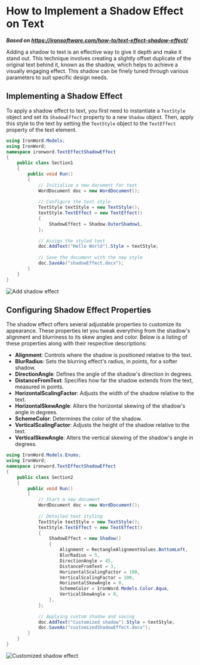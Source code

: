 # How to Implement a Shadow Effect on Text

***Based on <https://ironsoftware.com/how-to/text-effect-shadow-effect/>***


Adding a shadow to text is an effective way to give it depth and make it stand out. This technique involves creating a slightly offset duplicate of the original text behind it, known as the shadow, which helps to achieve a visually engaging effect. This shadow can be finely tuned through various parameters to suit specific design needs.

## Implementing a Shadow Effect

To apply a shadow effect to text, you first need to instantiate a `TextStyle` object and set its `ShadowEffect` property to a new `Shadow` object. Then, apply this style to the text by setting the `TextStyle` object to the `TextEffect` property of the text element.

```cs
using IronWord.Models;
using IronWord;
namespace ironword.TextEffectShadowEffect
{
    public class Section1
    {
        public void Run()
        {
            // Initialize a new document for text
            WordDocument doc = new WordDocument();
            
            // Configure the text style
            TextStyle textStyle = new TextStyle();
            textStyle.TextEffect = new TextEffect()
            {
                ShadowEffect = Shadow.OuterShadow1,
            };
            
            // Assign the styled text
            doc.AddText("Hello World").Style = textStyle;
            
            // Save the document with the new style
            doc.SaveAs("shadowEffect.docx");
        }
    }
}
```

<div class="content-img-align-center">
    <div class="center-image-wrapper">
         <img src="https://ironsoftware.com/static-assets/word/how-to/text-effect-shadow-effect/shadow-effect.webp" alt="Add shadow effect" class="img-responsive add-shadow">
    </div>
</div>

## Configuring Shadow Effect Properties

The shadow effect offers several adjustable properties to customize its appearance. These properties let you tweak everything from the shadow's alignment and blurriness to its skew angles and color. Below is a listing of these properties along with their respective descriptions:

- **Alignment**: Controls where the shadow is positioned relative to the text.
- **BlurRadius**: Sets the blurring effect's radius, in points, for a softer shadow.
- **DirectionAngle**: Defines the angle of the shadow's direction in degrees.
- **DistanceFromText**: Specifies how far the shadow extends from the text, measured in points.
- **HorizontalScalingFactor**: Adjusts the width of the shadow relative to the text.
- **HorizontalSkewAngle**: Alters the horizontal skewing of the shadow's angle in degrees.
- **SchemeColor**: Determines the color of the shadow.
- **VerticalScalingFactor**: Adjusts the height of the shadow relative to the text.
- **VerticalSkewAngle**: Alters the vertical skewing of the shadow's angle in degrees.

```cs
using IronWord.Models.Enums;
using IronWord;
namespace ironword.TextEffectShadowEffect
{
    public class Section2
    {
        public void Run()
        {
            // Start a new document
            WordDocument doc = new WordDocument();
            
            // Detailed text styling
            TextStyle textStyle = new TextStyle();
            textStyle.TextEffect = new TextEffect()
            {
                ShadowEffect = new Shadow()
                {
                    Alignment = RectangleAlignmentValues.BottomLeft,
                    BlurRadius = 5,
                    DirectionAngle = 45,
                    DistanceFromText = 3,
                    HorizontalScalingFactor = 100,
                    VerticalScalingFactor = 100,
                    HorizontalSkewAngle = 0,
                    SchemeColor = IronWord.Models.Color.Aqua,
                    VerticalSkewAngle = 0,
                },
            };
            
            // Applying custom shadow and saving
            doc.AddText("Customized shadow").Style = textStyle;
            doc.SaveAs("customizedShadowEffect.docx");
        }
    }
}
```

<div class="content-img-align-center">
    <div class="center-image-wrapper">
         <img src="https://ironsoftware.com/static-assets/word/how-to/text-effect-shadow-effect/customized-shadow.webp" alt="Customized shadow effect" class="img-responsive add-shadow">
    </div>
</div>